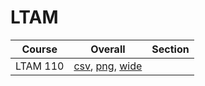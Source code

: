 # LTAM

| Course | Overall | Section |
| ------ | ------- | ------- |
| LTAM 110 | [csv](https://github.com/UCSD-Historical-Enrollment-Data/2024Summer1/blob/main/overall/LTAM%20110.csv), [png](https://raw.githubusercontent.com/UCSD-Historical-Enrollment-Data/2024Summer1/main/plot_overall/LTAM%20110.png), [wide](https://raw.githubusercontent.com/UCSD-Historical-Enrollment-Data/2024Summer1/main/plot_overall_wide/LTAM%20110.png) |  |
